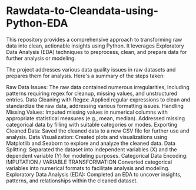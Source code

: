 # Rawdata-to-Cleandata-using-Python-EDA
This repository provides a comprehensive approach to transforming raw data into clean, actionable insights using Python. It leverages Exploratory Data Analysis (EDA) techniques to preprocess, clean, and prepare data for further analysis or modeling.

The project addresses various data quality issues in raw datasets and prepares them for analysis. Here's a summary of the steps taken:

Raw Data Issues:
The raw data contained numerous irregularities, including patterns requiring regex for cleanup, missing values, and unstructured entries.
Data Cleaning with Regex:
Applied regular expressions to clean and standardize the raw data, addressing various formatting issues.
Handling Missing Values:
Imputed missing values in numerical columns with appropriate statistical measures (e.g., mean, median).
Addressed missing categorical data by filling with suitable categories or modes.
Exporting Cleaned Data:
Saved the cleaned data to a new CSV file for further use and analysis.
Data Visualization:
Created plots and visualizations using Matplotlib and Seaborn to explore and analyze the cleaned data.
Data Splitting:
Separated the dataset into independent variables (X) and the dependent variable (Y) for modeling purposes.
Categorical Data Encoding: IMPUTATION / VARIABLE TRANSFORMATION
Converted categorical variables into numerical formats to facilitate analysis and modeling.
Exploratory Data Analysis (EDA):
Completed an EDA to uncover insights, patterns, and relationships within the cleaned dataset.
